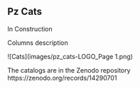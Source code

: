 ## Pz Cats


<p>In Construction</p>


<p> Columns description </p>

![Cats](images/pz_cats-LOGO_Page 1.png)


<p> The catalogs are in the Zenodo repository https://zenodo.org/records/14290701
